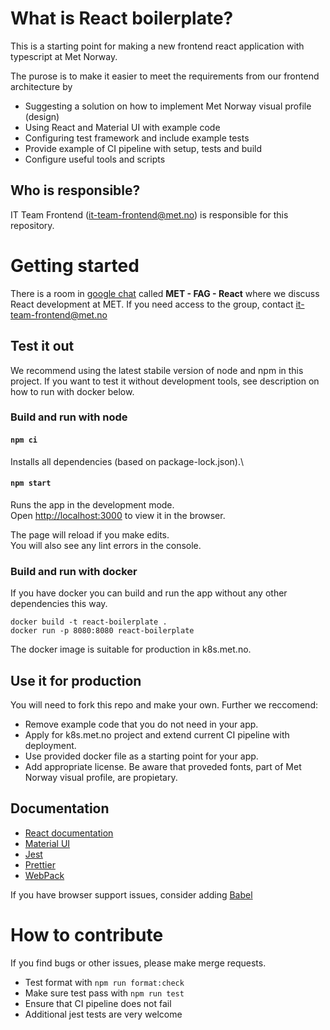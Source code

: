 # What is React boilerplate?

This is a starting point for making a new frontend react application with typescript at Met Norway.

The purose is to make it easier to meet the requirements from our frontend architecture by

- Suggesting a solution on how to implement Met Norway visual profile (design)
- Using React and Material UI with example code
- Configuring test framework and include example tests
- Provide example of CI pipeline with setup, tests and build
- Configure useful tools and scripts

## Who is responsible?

IT Team Frontend (it-team-frontend@met.no) is responsible for this repository.

# Getting started

There is a room in [google chat](https://chat.google.com) called **MET - FAG - React** where we discuss React development at MET.
If you need access to the group, contact it-team-frontend@met.no

## Test it out

We recommend using the latest stabile version of node and npm in this project. If you want to test it without development tools, see description on how to run with docker below.

### Build and run with node

#### `npm ci`

Installs all dependencies (based on package-lock.json).\

#### `npm start`

Runs the app in the development mode.\
Open [http://localhost:3000](http://localhost:3000) to view it in the browser.

The page will reload if you make edits.\
You will also see any lint errors in the console.

### Build and run with docker

If you have docker you can build and run the app without any other dependencies this way.

```
docker build -t react-boilerplate .
docker run -p 8080:8080 react-boilerplate
```

The docker image is suitable for production in k8s.met.no.

## Use it for production

You will need to fork this repo and make your own. Further we reccomend:

- Remove example code that you do not need in your app.
- Apply for k8s.met.no project and extend current CI pipeline with deployment.
- Use provided docker file as a starting point for your app.
- Add appropriate license. Be aware that proveded fonts, part of Met Norway visual profile, are propietary.

## Documentation

- [React documentation](https://reactjs.org/)
- [Material UI](https://mui.com/core/)
- [Jest](https://jestjs.io/)
- [Prettier](https://prettier.io/docs/en/index.html)
- [WebPack](https://webpack.js.org/)

If you have browser support issues, consider adding [Babel](https://babeljs.io/)

# How to contribute

If you find bugs or other issues, please make merge requests.

- Test format with `npm run format:check`
- Make sure test pass with `npm run test`
- Ensure that CI pipeline does not fail
- Additional jest tests are very welcome
